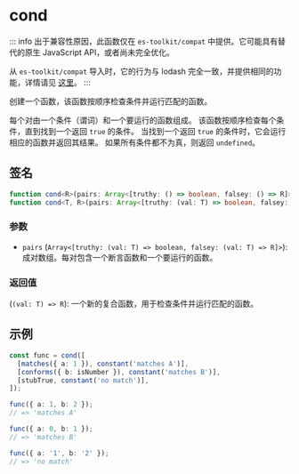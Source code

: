 # cond

::: info
出于兼容性原因，此函数仅在 `es-toolkit/compat` 中提供。它可能具有替代的原生 JavaScript API，或者尚未完全优化。

从 `es-toolkit/compat` 导入时，它的行为与 lodash 完全一致，并提供相同的功能，详情请见 [这里](../../../compatibility.md)。
:::

创建一个函数，该函数按顺序检查条件并运行匹配的函数。

每个对由一个条件（谓词）和一个要运行的函数组成。
该函数按顺序检查每个条件，直到找到一个返回 `true` 的条件。
当找到一个返回 `true` 的条件时，它会运行相应的函数并返回其结果。
如果所有条件都不为真，则返回 `undefined`。

## 签名

```typescript
function cond<R>(pairs: Array<[truthy: () => boolean, falsey: () => R]>): () => R;
function cond<T, R>(pairs: Array<[truthy: (val: T) => boolean, falsey: (val: T) => R]>): (val: T) => R;
```

### 参数

- `pairs` (`Array<[truthy: (val: T) => boolean, falsey: (val: T) => R]>`): 成对数组。每对包含一个断言函数和一个要运行的函数。

### 返回值

(`(val: T) => R`): 一个新的复合函数，用于检查条件并运行匹配的函数。

## 示例

```typescript
const func = cond([
  [matches({ a: 1 }), constant('matches A')],
  [conforms({ b: isNumber }), constant('matches B')],
  [stubTrue, constant('no match')],
]);

func({ a: 1, b: 2 });
// => 'matches A'

func({ a: 0, b: 1 });
// => 'matches B'

func({ a: '1', b: '2' });
// => 'no match'
```
